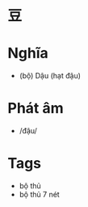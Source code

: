 # 豆

# Nghĩa
* (bộ) Dậu (hạt đậu)

# Phát âm
* /đậu/

# Tags
* bộ thủ
*  bộ thủ 7 nét

<script>window.HANZI_FIELD='豆';</script>

